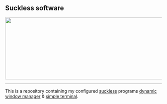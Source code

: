 ## Suckless software
<img src="https://st.suckless.org/screenshots/frign-2016.png" align="center" width="620px" height="200px">

---

This is a repository containing my configured [suckless][suckless] programs [dynamic window manager][dwm] & [simple terminal][st].

[suckless]:https://suckless.org/
[dwm]:https://dwm.suckless.org/
[st]:https://st.suckless.org/
